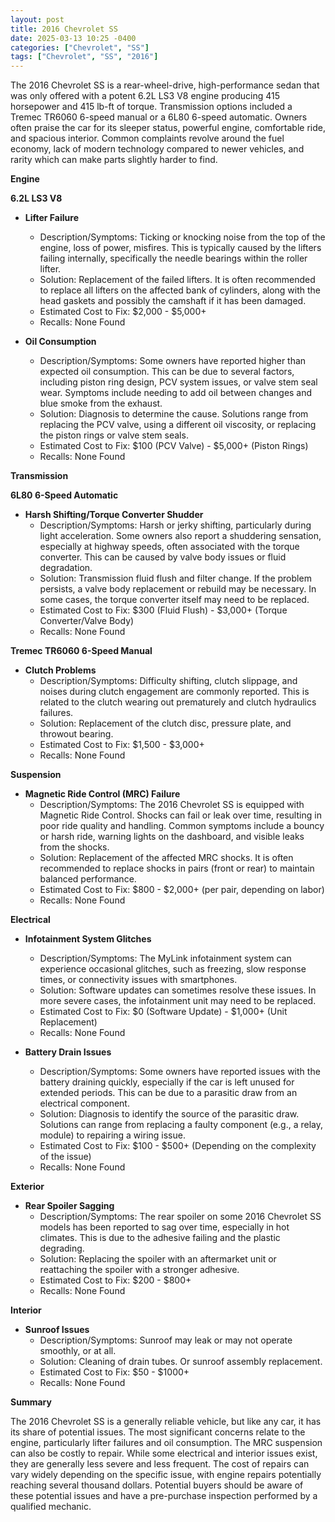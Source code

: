 ```yaml
---
layout: post
title: 2016 Chevrolet SS
date: 2025-03-13 10:25 -0400
categories: ["Chevrolet", "SS"]
tags: ["Chevrolet", "SS", "2016"]
---
```

The 2016 Chevrolet SS is a rear-wheel-drive, high-performance sedan that was only offered with a potent 6.2L LS3 V8 engine producing 415 horsepower and 415 lb-ft of torque. Transmission options included a Tremec TR6060 6-speed manual or a 6L80 6-speed automatic. Owners often praise the car for its sleeper status, powerful engine, comfortable ride, and spacious interior. Common complaints revolve around the fuel economy, lack of modern technology compared to newer vehicles, and rarity which can make parts slightly harder to find.

**Engine**

**6.2L LS3 V8**

*   **Lifter Failure**
    *   Description/Symptoms: Ticking or knocking noise from the top of the engine, loss of power, misfires. This is typically caused by the lifters failing internally, specifically the needle bearings within the roller lifter.
    *   Solution: Replacement of the failed lifters. It is often recommended to replace all lifters on the affected bank of cylinders, along with the head gaskets and possibly the camshaft if it has been damaged.
    *   Estimated Cost to Fix: $2,000 - $5,000+
    * Recalls: None Found

*   **Oil Consumption**
    *   Description/Symptoms: Some owners have reported higher than expected oil consumption. This can be due to several factors, including piston ring design, PCV system issues, or valve stem seal wear. Symptoms include needing to add oil between changes and blue smoke from the exhaust.
    *   Solution: Diagnosis to determine the cause. Solutions range from replacing the PCV valve, using a different oil viscosity, or replacing the piston rings or valve stem seals.
    *   Estimated Cost to Fix: $100 (PCV Valve) - $5,000+ (Piston Rings)
    * Recalls: None Found

**Transmission**

**6L80 6-Speed Automatic**

*   **Harsh Shifting/Torque Converter Shudder**
    *   Description/Symptoms: Harsh or jerky shifting, particularly during light acceleration. Some owners also report a shuddering sensation, especially at highway speeds, often associated with the torque converter. This can be caused by valve body issues or fluid degradation.
    *   Solution: Transmission fluid flush and filter change. If the problem persists, a valve body replacement or rebuild may be necessary. In some cases, the torque converter itself may need to be replaced.
    *   Estimated Cost to Fix: $300 (Fluid Flush) - $3,000+ (Torque Converter/Valve Body)
    * Recalls: None Found

**Tremec TR6060 6-Speed Manual**
* **Clutch Problems**
    * Description/Symptoms: Difficulty shifting, clutch slippage, and noises during clutch engagement are commonly reported. This is related to the clutch wearing out prematurely and clutch hydraulics failures.
    * Solution: Replacement of the clutch disc, pressure plate, and throwout bearing.
    * Estimated Cost to Fix: $1,500 - $3,000+
    * Recalls: None Found

**Suspension**

*   **Magnetic Ride Control (MRC) Failure**
    *   Description/Symptoms: The 2016 Chevrolet SS is equipped with Magnetic Ride Control. Shocks can fail or leak over time, resulting in poor ride quality and handling. Common symptoms include a bouncy or harsh ride, warning lights on the dashboard, and visible leaks from the shocks.
    *   Solution: Replacement of the affected MRC shocks. It is often recommended to replace shocks in pairs (front or rear) to maintain balanced performance.
    *   Estimated Cost to Fix: $800 - $2,000+ (per pair, depending on labor)
    * Recalls: None Found

**Electrical**

*   **Infotainment System Glitches**
    *   Description/Symptoms: The MyLink infotainment system can experience occasional glitches, such as freezing, slow response times, or connectivity issues with smartphones.
    *   Solution: Software updates can sometimes resolve these issues. In more severe cases, the infotainment unit may need to be replaced.
    *   Estimated Cost to Fix: $0 (Software Update) - $1,000+ (Unit Replacement)
    * Recalls: None Found

*   **Battery Drain Issues**
    *   Description/Symptoms: Some owners have reported issues with the battery draining quickly, especially if the car is left unused for extended periods. This can be due to a parasitic draw from an electrical component.
    *   Solution: Diagnosis to identify the source of the parasitic draw. Solutions can range from replacing a faulty component (e.g., a relay, module) to repairing a wiring issue.
    *   Estimated Cost to Fix: $100 - $500+ (Depending on the complexity of the issue)
    * Recalls: None Found

**Exterior**

* **Rear Spoiler Sagging**
    * Description/Symptoms: The rear spoiler on some 2016 Chevrolet SS models has been reported to sag over time, especially in hot climates. This is due to the adhesive failing and the plastic degrading.
    * Solution: Replacing the spoiler with an aftermarket unit or reattaching the spoiler with a stronger adhesive.
    * Estimated Cost to Fix: $200 - $800+
    * Recalls: None Found

**Interior**

*   **Sunroof Issues**
    *   Description/Symptoms: Sunroof may leak or may not operate smoothly, or at all.
    *   Solution: Cleaning of drain tubes. Or sunroof assembly replacement.
    *   Estimated Cost to Fix: $50 - $1000+
    * Recalls: None Found

**Summary**

The 2016 Chevrolet SS is a generally reliable vehicle, but like any car, it has its share of potential issues. The most significant concerns relate to the engine, particularly lifter failures and oil consumption. The MRC suspension can also be costly to repair. While some electrical and interior issues exist, they are generally less severe and less frequent. The cost of repairs can vary widely depending on the specific issue, with engine repairs potentially reaching several thousand dollars. Potential buyers should be aware of these potential issues and have a pre-purchase inspection performed by a qualified mechanic.

